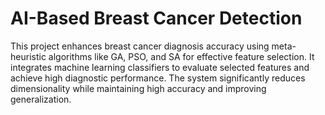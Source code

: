 # AI-Based Breast Cancer Detection
 This project enhances breast cancer diagnosis accuracy using meta-heuristic algorithms like GA, PSO, and SA for effective feature selection. It integrates machine learning classifiers to evaluate selected features and achieve high diagnostic performance. The system significantly reduces dimensionality while maintaining high accuracy and improving generalization.
